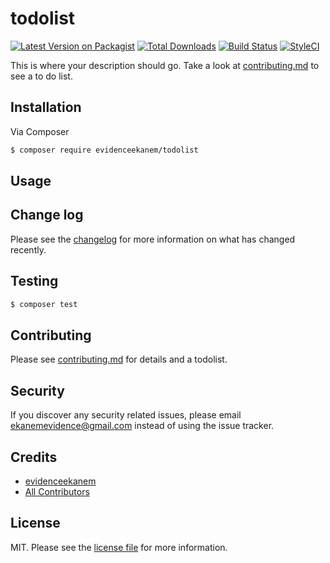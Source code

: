 # todolist

[![Latest Version on Packagist][ico-version]][link-packagist]
[![Total Downloads][ico-downloads]][link-downloads]
[![Build Status][ico-travis]][link-travis]
[![StyleCI][ico-styleci]][link-styleci]

This is where your description should go. Take a look at [contributing.md](contributing.md) to see a to do list.

## Installation

Via Composer

``` bash
$ composer require evidenceekanem/todolist
```

## Usage

## Change log

Please see the [changelog](changelog.md) for more information on what has changed recently.

## Testing

``` bash
$ composer test
```

## Contributing

Please see [contributing.md](contributing.md) for details and a todolist.

## Security

If you discover any security related issues, please email ekanemevidence@gmail.com instead of using the issue tracker.

## Credits

- [evidenceekanem][link-author]
- [All Contributors][link-contributors]

## License

MIT. Please see the [license file](license.md) for more information.

[ico-version]: https://img.shields.io/packagist/v/evidenceekanem/todolist.svg?style=flat-square
[ico-downloads]: https://img.shields.io/packagist/dt/evidenceekanem/todolist.svg?style=flat-square
[ico-travis]: https://img.shields.io/travis/evidenceekanem/todolist/master.svg?style=flat-square
[ico-styleci]: https://styleci.io/repos/12345678/shield

[link-packagist]: https://packagist.org/packages/evidenceekanem/todolist
[link-downloads]: https://packagist.org/packages/evidenceekanem/todolist
[link-travis]: https://travis-ci.org/evidenceekanem/todolist
[link-styleci]: https://styleci.io/repos/12345678
[link-author]: https://github.com/evidenceekanem
[link-contributors]: ../../contributors
